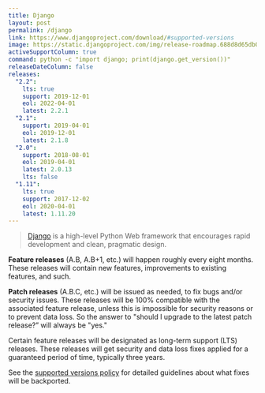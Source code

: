 ```yaml
---
title: Django
layout: post
permalink: /django
link: https://www.djangoproject.com/download/#supported-versions
image: https://static.djangoproject.com/img/release-roadmap.688d8d65db0b.png
activeSupportColumn: true
command: python -c "import django; print(django.get_version())"
releaseDateColumn: false
releases:
  "2.2":
    lts: true
    support: 2019-12-01
    eol: 2022-04-01
    latest: 2.2.1
  "2.1":
    support: 2019-04-01
    eol: 2019-12-01
    latest: 2.1.8
  "2.0":
    support: 2018-08-01
    eol: 2019-04-01
    latest: 2.0.13
    lts: false
  "1.11":
    lts: true
    support: 2017-12-02
    eol: 2020-04-01
    latest: 1.11.20
---
```


> [Django](https://www.djangoproject.com/) is a high-level Python Web framework that encourages rapid development and clean, pragmatic design.

**Feature releases** (A.B, A.B+1, etc.) will happen roughly every eight months. These releases will contain new features, improvements to existing features, and such.

**Patch releases** (A.B.C, etc.) will be issued as needed, to fix bugs and/or security issues. These releases will be 100% compatible with the associated feature release, unless this is impossible for security reasons or to prevent data loss. So the answer to "should I upgrade to the latest patch release?” will always be "yes."

Certain feature releases will be designated as long-term support (LTS) releases. These releases will get security and data loss fixes applied for a guaranteed period of time, typically three years.

See the [supported versions policy](https://docs.djangoproject.com/en/dev/internals/release-process/#supported-versions) for detailed guidelines about what fixes will be backported.
